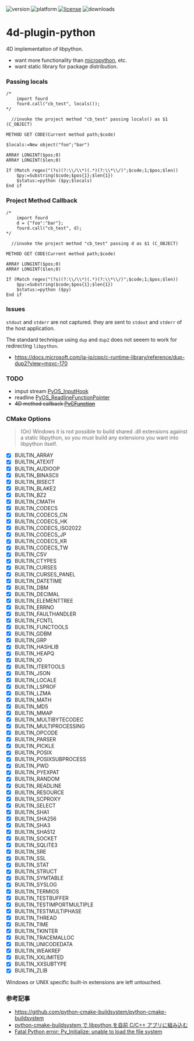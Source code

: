 ![version](https://img.shields.io/badge/version-18%2B-EB8E5F)
![platform](https://img.shields.io/static/v1?label=platform&message=mac-intel%20|%20mac-arm%20|%20win-64&color=blue)
[![license](https://img.shields.io/github/license/miyako/4d-plugin-python)](LICENSE)
![downloads](https://img.shields.io/github/downloads/miyako/4d-plugin-python/total)

# 4d-plugin-python
4D implementation of libpython.

* want more functionality than [micropython](https://micropython.org), etc.
* want static library for package distribution.

### Passing locals

```4d
/*
	import fourd
	fourd.call("cb_test", locals());
*/

  //invoke the project method "cb_test" passing locals() as $1 (C_OBJECT)

METHOD GET CODE(Current method path;$code)

$locals:=New object("foo";"bar")

ARRAY LONGINT($pos;0)
ARRAY LONGINT($len;0)

If (Match regex("(?s)(?:\\/\\*)(.*)(?:\\*\\/)";$code;1;$pos;$len))
	$py:=Substring($code;$pos{1};$len{1})
	$status:=python ($py;$locals)
End if 
```

### Project Method Callback

```4d
/*
	import fourd
	d = {"foo":"bar"};
	fourd.call("cb_test", d);
*/

  //invoke the project method "cb_test" passing d as $1 (C_OBJECT)

METHOD GET CODE(Current method path;$code)

ARRAY LONGINT($pos;0)
ARRAY LONGINT($len;0)

If (Match regex("(?s)(?:\\/\\*)(.*)(?:\\*\\/)";$code;1;$pos;$len))
	$py:=Substring($code;$pos{1};$len{1})
	$status:=python ($py)
End if 
```

### Issues 

`stdout` and `stderr` are not captured. they are sent to `stdout` and `stderr` of the host application.

The standard technique using `dup` and `dup2` does not seeem to work for redirecting `libpython`.

* https://docs.microsoft.com/ja-jp/cpp/c-runtime-library/reference/dup-dup2?view=msvc-170

### TODO

* imput stream [PyOS_InputHook](https://docs.python.org/3.6/c-api/veryhigh.html#c.PyOS_InputHook)
* readline [PyOS_ReadlineFunctionPointer](https://docs.python.org/3.6/c-api/veryhigh.html#c.PyOS_ReadlineFunctionPointer)
* ~~4D method callback [PyCFunction](https://docs.python.org/3.6/c-api/structures.html#c.PyCFunction)~~

### CMake Options

> (On) Windows it is not possible to build shared .dll extensions against a static libpython, so you must build any extensions you want into libpython itself.
 
 - [x] BUILTIN_ARRAY
 - [x] BUILTIN_ATEXIT
 - [x] BUILTIN_AUDIOOP
 - [x] BUILTIN_BINASCII
 - [x] BUILTIN_BISECT
 - [x] BUILTIN_BLAKE2
 - [x] BUILTIN_BZ2
 - [x] BUILTIN_CMATH
 - [x] BUILTIN_CODECS
 - [x] BUILTIN_CODECS_CN
 - [x] BUILTIN_CODECS_HK
 - [x] BUILTIN_CODECS_ISO2022
 - [x] BUILTIN_CODECS_JP
 - [x] BUILTIN_CODECS_KR
 - [x] BUILTIN_CODECS_TW
 - [x] BUILTIN_CSV
 - [x] BUILTIN_CTYPES
 - [x] BUILTIN_CURSES
 - [x] BUILTIN_CURSES_PANEL
 - [x] BUILTIN_DATETIME
 - [x] BUILTIN_DBM
 - [x] BUILTIN_DECIMAL
 - [x] BUILTIN_ELEMENTTREE
 - [x] BUILTIN_ERRNO
 - [x] BUILTIN_FAULTHANDLER
 - [x] BUILTIN_FCNTL
 - [x] BUILTIN_FUNCTOOLS
 - [x] BUILTIN_GDBM
 - [x] BUILTIN_GRP
 - [x] BUILTIN_HASHLIB
 - [x] BUILTIN_HEAPQ
 - [x] BUILTIN_IO
 - [x] BUILTIN_ITERTOOLS
 - [x] BUILTIN_JSON
 - [x] BUILTIN_LOCALE
 - [x] BUILTIN_LSPROF
 - [x] BUILTIN_LZMA
 - [x] BUILTIN_MATH
 - [x] BUILTIN_MD5
 - [x] BUILTIN_MMAP
 - [x] BUILTIN_MULTIBYTECODEC
 - [x] BUILTIN_MULTIPROCESSING
 - [x] BUILTIN_OPCODE
 - [x] BUILTIN_PARSER
 - [x] BUILTIN_PICKLE
 - [x] BUILTIN_POSIX
 - [x] BUILTIN_POSIXSUBPROCESS
 - [x] BUILTIN_PWD
 - [x] BUILTIN_PYEXPAT
 - [x] BUILTIN_RANDOM
 - [x] BUILTIN_READLINE
 - [x] BUILTIN_RESOURCE
 - [x] BUILTIN_SCPROXY
 - [x] BUILTIN_SELECT
 - [x] BUILTIN_SHA1
 - [x] BUILTIN_SHA256
 - [x] BUILTIN_SHA3
 - [x] BUILTIN_SHA512
 - [x] BUILTIN_SOCKET
 - [x] BUILTIN_SQLITE3
 - [x] BUILTIN_SRE
 - [x] BUILTIN_SSL
 - [x] BUILTIN_STAT
 - [x] BUILTIN_STRUCT
 - [x] BUILTIN_SYMTABLE
 - [x] BUILTIN_SYSLOG
 - [x] BUILTIN_TERMIOS
 - [x] BUILTIN_TESTBUFFER
 - [x] BUILTIN_TESTIMPORTMULTIPLE
 - [x] BUILTIN_TESTMULTIPHASE
 - [x] BUILTIN_THREAD
 - [x] BUILTIN_TIME
 - [x] BUILTIN_TKINTER
 - [x] BUILTIN_TRACEMALLOC
 - [x] BUILTIN_UNICODEDATA
 - [x] BUILTIN_WEAKREF
 - [x] BUILTIN_XXLIMITED
 - [x] BUILTIN_XXSUBTYPE
 - [x] BUILTIN_ZLIB

Windows or UNIX specific built-in extensions are left untouched. 

### 参考記事

* https://github.com/python-cmake-buildsystem/python-cmake-buildsystem
* [python-cmake-buildsystem で libpython を自前 C/C++ アプリに組み込む](https://qiita.com/syoyo/items/5a935fdcbdf89e0a2635)
* [Fatal Python error: Py_Initialize: unable to load the file system](https://stackoverflow.com/questions/34724057/embed-python3-without-standard-library)
